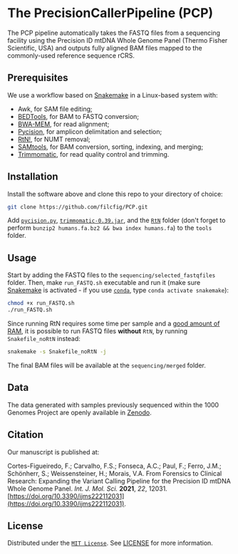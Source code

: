 # The PrecisionCallerPipeline (PCP)

The PCP pipeline automatically takes the FASTQ files from a sequencing facility using the Precision ID mtDNA Whole Genome Panel (Thermo Fisher Scientific, USA) and outputs fully aligned BAM files mapped to the commonly-used reference sequence rCRS.

## Prerequisites

We use a workflow based on [Snakemake](https://snakemake.readthedocs.io/en/stable/) in a Linux-based system with:
- Awk, for SAM file editing;
- [BEDTools](https://bedtools.readthedocs.io/en/latest/), for BAM to FASTQ conversion;
- [BWA-MEM](https://github.com/lh3/bwa), for read alignment;
- [Pycision](https://github.com/Ahhgust/Pycision), for amplicon delimitation and selection;
- [RtN!](https://github.com/Ahhgust/RtN), for NUMT removal;
- [SAMtools](https://github.com/samtools/samtools), for BAM conversion, sorting, indexing, and merging;
- [Trimmomatic](https://github.com/usadellab/Trimmomatic), for read quality control and trimming.

## Installation

Install the software above and clone this repo to your directory of choice: 

```bash
git clone https://github.com/filcfig/PCP.git
```

Add [`pycision.py`](https://github.com/Ahhgust/Pycision), [`trimmomatic-0.39.jar`](https://github.com/usadellab/Trimmomatic), and the [`RtN`](https://github.com/Ahhgust/RtN) folder (don't forget to perform `bunzip2 humans.fa.bz2 && bwa index humans.fa`) to the `tools` folder.

## Usage

Start by adding the FASTQ files to the `sequencing/selected_fastqfiles` folder. Then, make `run_FASTQ.sh` executable and run it (make sure [Snakemake](https://snakemake.readthedocs.io/en/stable/) is activated - if you use [`conda`](https://docs.conda.io/en/latest/), type `conda activate snakemake`):

```bash
chmod +x run_FASTQ.sh
./run_FASTQ.sh
```

Since running RtN requires some time per sample and a [good amount of RAM](https://github.com/Ahhgust/RtN/issues/1), it is possible to run FASTQ files **without** `RtN`, by running `Snakefile_noRtN` instead:

```bash
snakemake -s Snakefile_noRtN -j
```
The final BAM files will be available at the `sequencing/merged` folder.

## Data
The data generated with samples previously sequenced within the 1000 Genomes Project are openly available in [Zenodo](https://doi.org/10.5281/zenodo.5524539).

## Citation
Our manuscript is published at:

Cortes-Figueiredo, F.; Carvalho, F.S.; Fonseca, A.C.; Paul, F.; Ferro, J.M.; Schönherr, S.; Weissensteiner, H.; Morais, V.A. From Forensics to Clinical Research: Expanding the Variant Calling Pipeline for the Precision ID mtDNA Whole Genome Panel. *Int. J. Mol. Sci.* **2021**, *22*, 12031. [https://doi.org/10.3390/ijms222112031](https://doi.org/10.3390/ijms222112031).

## License
Distributed under the [`MIT License`](https://choosealicense.com/licenses/mit/). See [LICENSE](/LICENSE) for more information.
